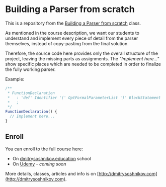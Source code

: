 # Building a Parser from scratch

This is a repository from the [Building a Parser from scratch](http://dmitrysoshnikov.com/courses/parser-from-scratch/) class.

As mentioned in the course description, we want our students to understand and implement every piece of detail from the parser themselves, instead of copy-pasting from the final solution.

Therefore, the source code here provides only the overall structure of the project, leaving the missing parts as assignments. The _"Implement here..."_ show specific places which are needed to be completed in order to finalize the fully working parser.

Example:

```js
/**
 * FunctionDeclaration
 *   : 'def' Identifier '(' OptFormalParameterList ')' BlockStatement
 *   ;
 */
FunctionDeclaration() {
  // Implement here...
}
```

## Enroll

You can enroll to the full course here:

- On [dmitrysoshnikov.education](https://www.dmitrysoshnikov.education/p/parser-from-scratch) school
- On [Udemy](https://www.udemy.com/user/dmitry-soshnikov/) - _coming soon_

More details, classes, articles and info is on [http://dmitrysoshnikov.com](http://dmitrysoshnikov.com).
